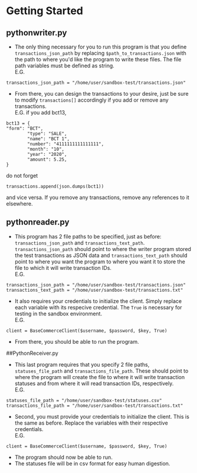 # Getting Started
## pythonwriter.py
* The only thing necessary for you to run this program is that you define `transactions_json_path` by replacing `$path_to_transactions.json` with the path to where you'd like the program to write these files. The file path variables must be defined as string.   
E.G.
```
transactions_json_path = "/home/user/sandbox-test/transactions.json"
```
* From there, you can design the transactions to your desire, just be sure to modify `transactions[]` accordingly if you add or remove any transactions.   
E.G. if you add bct13,
```
bct13 = {
"form": "BCT",
        "type": "SALE",
        "name": "BCT 1",
        "number": "4111111111111111",
        "month": "10",
        "year": "2020",
        "amount": 5.25,
}
```
do not forget
```
transactions.append(json.dumps(bct1))
```
and vice versa. If you remove any transactions, remove any references to it elsewhere.

## pythonreader.py
* This program has 2 file paths to be specified, just as before: `transactions_json_path` and `transactions_text_path`. `transactions_json_path` should point to where the writer program stored the test transactions as JSON data and `transactions_text_path` should point to where you want the program to where you want it to store the file to which it will write transaction IDs.     
E.G.
```
transactions_json_path = "/home/user/sandbox-test/transactions.json"
transactions_text_path = "/home/user/sandbox-test/transactions.txt"
```
* It also requires your credentials to initialize the client. Simply replace each variable with its respecive credential. The `True` is necessary for testing in the sandbox environment.     
E.G. 
```
client = BaseCommerceClient($username, $password, $key, True)
```
* From there, you should be able to run the program. 

##PythonReceiver.py
* This last program requires that you specify 2 file paths, `statuses_file_path` and `transactions_file_path`. These should point to where the program will create the file to where it will write transaction statuses and from where it will read transaction IDs, respectively.    
E.G.
```
statuses_file_path = "/home/user/sandbox-test/statuses.csv"
transactions_file_path = "/home/user/sandbox-test/transactions.txt"
```
* Second, you must provide your credentials to initialize the client. This is the same as before. Replace the variables with their respective credentials.   
E.G.
```
client = BaseCommerceClient($username, $password, $key, True)
```
* The program should now be able to run.
* The statuses file will be in csv format for easy human digestion. 


